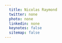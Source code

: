 ```yaml
---
  title: Nicolas Raymond
  twitter: none
  photo: none
  linkedin: none
  keynotes: false
  sitemap: false
---
```

